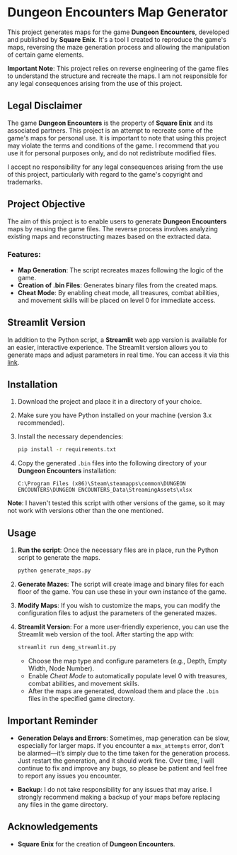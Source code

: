 # Dungeon Encounters Map Generator

This project generates maps for the game **Dungeon Encounters**, developed and published by **Square Enix**. It's a tool I created to reproduce the game's maps, reversing the maze generation process and allowing the manipulation of certain game elements.

**Important Note**: This project relies on reverse engineering of the game files to understand the structure and recreate the maps. I am not responsible for any legal consequences arising from the use of this project.

## Legal Disclaimer

The game **Dungeon Encounters** is the property of **Square Enix** and its associated partners. This project is an attempt to recreate some of the game's maps for personal use. It is important to note that using this project may violate the terms and conditions of the game. I recommend that you use it for personal purposes only, and do not redistribute modified files.

I accept no responsibility for any legal consequences arising from the use of this project, particularly with regard to the game's copyright and trademarks.

## Project Objective

The aim of this project is to enable users to generate **Dungeon Encounters** maps by reusing the game files. The reverse process involves analyzing existing maps and reconstructing mazes based on the extracted data.

### Features:

- **Map Generation**: The script recreates mazes following the logic of the game.
- **Creation of .bin Files**: Generates binary files from the created maps.
- **Cheat Mode**: By enabling cheat mode, all treasures, combat abilities, and movement skills will be placed on level 0 for immediate access.

## Streamlit Version

In addition to the Python script, a **Streamlit** web app version is available for an easier, interactive experience. The Streamlit version allows you to generate maps and adjust parameters in real time. You can access it via this [link](https://dungeon-encounters-map-generator.streamlit.app/).

## Installation

1. Download the project and place it in a directory of your choice.
2. Make sure you have Python installed on your machine (version 3.x recommended).
3. Install the necessary dependencies:
   ```bash
   pip install -r requirements.txt
   ```

4. Copy the generated `.bin` files into the following directory of your **Dungeon Encounters** installation:
   ```
   C:\Program Files (x86)\Steam\steamapps\common\DUNGEON ENCOUNTERS\DUNGEON ENCOUNTERS_Data\StreamingAssets\xlsx
   ```

**Note**: I haven't tested this script with other versions of the game, so it may not work with versions other than the one mentioned.

## Usage

1. **Run the script**: Once the necessary files are in place, run the Python script to generate the maps.
   ```bash
   python generate_maps.py
   ```

2. **Generate Mazes**: The script will create image and binary files for each floor of the game. You can use these in your own instance of the game.

3. **Modify Maps**: If you wish to customize the maps, you can modify the configuration files to adjust the parameters of the generated mazes.

4. **Streamlit Version**: For a more user-friendly experience, you can use the Streamlit web version of the tool. After starting the app with:
   ```bash
   streamlit run demg_streamlit.py
   ```
   - Choose the map type and configure parameters (e.g., Depth, Empty Width, Node Number).
   - Enable *Cheat Mode* to automatically populate level 0 with treasures, combat abilities, and movement skills.
   - After the maps are generated, download them and place the `.bin` files in the specified game directory.

## Important Reminder

- **Generation Delays and Errors**: Sometimes, map generation can be slow, especially for larger maps. If you encounter a `max_attempts` error, don’t be alarmed—it’s simply due to the time taken for the generation process. Just restart the generation, and it should work fine. Over time, I will continue to fix and improve any bugs, so please be patient and feel free to report any issues you encounter.

- **Backup**: I do not take responsibility for any issues that may arise. I strongly recommend making a backup of your maps before replacing any files in the game directory.

## Acknowledgements

- **Square Enix** for the creation of **Dungeon Encounters**.